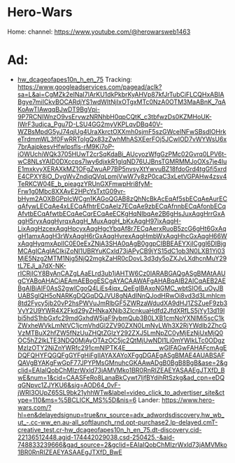 # Hero-Wars
Home: channel: https://www.youtube.com/@herowarsweb1463

# Ad:
- [hw_dcageofapes10n_h_en_75](https://youtu.be/A4xLY607Hp4)
Tracking: https://www.googleadservices.com/pagead/aclk?sa=L&ai=CgMZk2eINaI7lArKU1dkPkbrKyAHVp87kfJrTubCiFLCQHxABIABgye7miICkvBOCARdjYS1wdWItNjIxOTgxMTc0NzA0OTM3MaABnK_7qAKoAwTIAwqqBJwDT9BgVpi-9P7RCNIWnzO9vsErvwzNRNhbH0qpCQtK_c3tbfwzDs0KZMHoUK-IWrF3udjca_Pgu7D-LSU4GG2myVKPLqvDBq40V-WZBsMpdG5yJ74qjUg4UraXkrctOXXmh0sjmF5szGWceINFwSBsdIOHrkeTrdmmWL3f0FwRRToIgQx83zZwhMhASXEerFOj5JCwIOD7vWYWsU6x7brAajpkesvHfwIpsfls-rM9Ki7oP-iOWUchiWQk3705HUwT2crSqKdaBi_AUcyozWfgGzPMc02Gvrq0LPV6t-wC8NLsYAID0DXccps7lwy6djxkR1gIqND76UJBnsTGMRMMJoOXs7je4IuE1mxkvyXERAXkMZ1OFgZwuAP7BP5nvsyXtYwvuBZ18fdoGrd4tgGfi5xrdE4CPXY8iO_DvgWvZndiqQVqLpmjVwW7y8zP0caC3xLetVGPAHw4zsv4TeRKCW04E_b_pieagzYRUnGXFmwpHri8fyM-Frw1g0Mbc8XXAvE2HPcYsTxtG09vr-bHym2AOXBGPpIcWCgn1KAGoQGAB8zQhNcBkAcEqAf5sbECqAeAurECqAfywLECqAe4xLECqAfhtrECqAelz7ECqAe9zbECqAfnnbECqAfonbECqAfvtbECqAfwtbECqAeCqrECqAeECKgHqNIbqAe2B6gHsJuxAqgHrrGxAqgH5ryxAqgHyrqxAqgH_MuxAqgH_bKxAqgH97ixAqgH-LixAqgHzcexAqgHpcyxAqgHgcYbqAf8r7ECqAerxRuoB5zcG6gHt6GxAqgH1amxAqgH3rWxAqgH6rGxAqgHvrexAqgHmbWxAqgHhcGxAqgH66WxAqgHyqmxApIIC0E0eExZNjA3SHA0qAgB0ggpCIBBEAEYXjICggI6DIBjgMCAgICAgIACIkjZoNI1UBRYuKCxld73jAPyCB9jYS15dC1ob3N0LXB1Yi03MjE5Nzg2MTM1Njg5NjQ2mgkZaHR0cDovL3d3dy5oZXJvLXdhcnMuY29tL7EJi_a7dX-NK-rICRjICY8ByAnCAZgLAaELrd3ub1jAHTW6Cz0IARABGAQgASgBMAtAAUgCYABoAHACiAEAmAEBogESCgAYACAAWAFgAHABqAIB2AICqAEB2AEBgAIBiAIF0AsS2gwlCgoQ4LiEs4iqx_QeEgIBAxoNGMC_wbtSIO6_uOyJBUABSgIQH5oNARKgDQGqDQJVU8gNAdINnQJodHRwOi8vd3d3Lmhlcm8td2Fycy5jb20vP2hsPWVuJmRlbGF5ZWRzaWdudXA9dHJ1ZSZueF9zb3VyY2U9YWR4X2Fkd29yZHNkaXNjb3ZlcnkuaHdfd2JfdXRfLS5jYy13d19lbi5hdS1hbGxfc29mdGxhdW5jaF9ybmQub3B0LXB1cmNoYXNlMi5scC1kZWxheWVkLmNtVC1jcmVhdGl2ZV90ZXN0LmNyLWh3X2RjYWdlb2ZhcGVzMTBuX2hfZW5fNzUuZHQtZGlzY292ZXJ5LmNpZC0yMjEzNjUxMjQ0OC5hZ2lkLTE3NDQ0MjAyOTAzOC5jc2QtMjUwNDI1Li0mYWlkLTc0ODgzMzIzOTY2NiZnYWRfc291cmNlPTK4E____________wGIFAGwFAHAFcmAgEDQFQHYFQGQFgGYFgHiFgIIAYAXAYoXFggDGAEgASgBMAE4AUABSAFQAVgBYAKgFwGpF77JPYPMsGMnuhcGKAAwADgB0BgB8BgB&ase=2&gclid=EAIaIQobChMIzrWxld73jAMVMko1BR0RnRIZEAEYASAAEgJTXfD_BwE&num=1&cid=CAASFeRo8LanaBkCywt7ljfBYdihRtSzkg&ad_cpn=eDQqGNpvc1ZJYKU6&sig=AOD64_0vF-jWRI3OUpZ65SL9bk21yhhWTw&label=video_click_to_advertiser_site&ctype=110&ms=%5BCLICK_MS%5D&nis=6
Lander: https://www.hero-wars.com/?hl=en&delayedsignup=true&nx_source=adx_adwordsdiscovery.hw_wb_ut_-.cc-ww_en.au-all_softlaunch_rnd.opt-purchase2.lp-delayed.cmT-creative_test.cr-hw_dcageofapes10n_h_en_75.dt-discovery.cid-22136512448.agid-174442029038.csd-250425.-&aid-748833239666&gad_source=2&gclid=EAIaIQobChMIzrWxld73jAMVMko1BR0RnRIZEAEYASAAEgJTXfD_BwE

